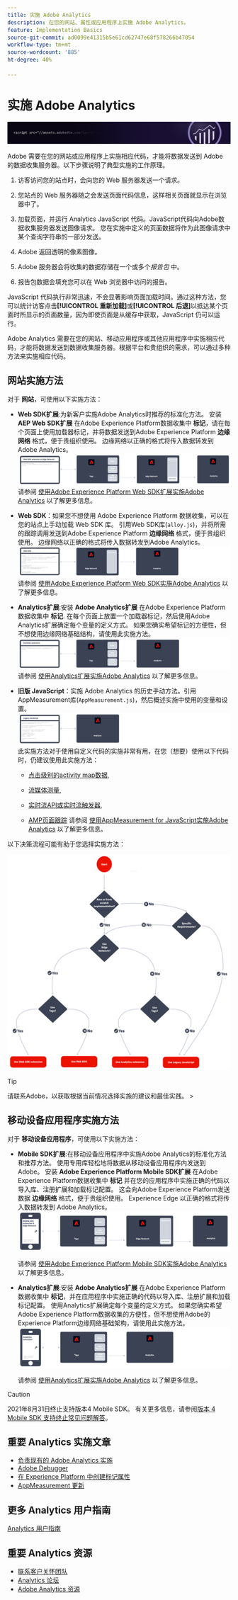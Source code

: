 ```yaml
---
title: 实施 Adobe Analytics
description: 在您的网站、属性或应用程序上实施 Adobe Analytics。
feature: Implementation Basics
source-git-commit: ad0099e41315b5e61cd62747e68f578266b47054
workflow-type: tm+mt
source-wordcount: '885'
ht-degree: 40%

---
```


# 实施 Adobe Analytics

![横幅](../../assets/doc_banner_implement.png)

Adobe 需要在您的网站或应用程序上实施相应代码，才能将数据发送到 Adobe 的数据收集服务器。以下步骤说明了典型实施的工作原理。

1. 访客访问您的站点时，会向您的 Web 服务器发送一个请求。
2. 您站点的 Web 服务器随之会发送页面代码信息，这样相关页面就显示在浏览器中了。
3. 加载页面，并运行 Analytics JavaScript 代码。JavaScript代码向Adobe数据收集服务器发送图像请求。 您在实施中定义的页面数据将作为此图像请求中某个查询字符串的一部分发送。

4. Adobe 返回透明的像素图像。
5. Adobe 服务器会将收集的数据存储在一个或多个&#x200B;*报告包* 中。
6. 报告包数据会填充您可以在 Web 浏览器中访问的报告。

JavaScript 代码执行非常迅速，不会显著影响页面加载时间。通过这种方法，您可以统计访客点击&#x200B;**[!UICONTROL 重新加载]**&#x200B;或&#x200B;**[!UICONTROL 后退]**&#x200B;以抵达某个页面时所显示的页面数量，因为即使页面是从缓存中获取，JavaScript 仍可以运行。

Adobe Analytics 需要在您的网站、移动应用程序或其他应用程序中实施相应代码，才能将数据发送到数据收集服务器。根据平台和贵组织的需求，可以通过多种方法来实施相应代码。

## 网站实施方法

对于 **网站**，可使用以下实施方法：

* **Web SDK扩展**:为新客户实施Adobe Analytics时推荐的标准化方法。 安装 **AEP Web SDK扩展** 在Adobe Experience Platform数据收集中 **标记**，请在每个页面上使用加载器标记，并将数据发送到Adobe Experience Platform **边缘网络** 格式，便于贵组织使用。 边缘网络以正确的格式将传入数据转发到Adobe Analytics。
   ![Web SDK扩展](./assets/websdk-extension-implementation.png)
请参阅 [使用Adobe Experience Platform Web SDK扩展实施Adobe Analytics](./aep-edge/overview.md) 以了解更多信息。

* **Web SDK**：如果您不想使用 Adobe Experience Platform 数据收集，可以在您的站点上手动加载 Web SDK 库。 引用Web SDK库(`alloy.js`)，并将所需的跟踪调用发送到Adobe Experience Platform **边缘网络** 格式，便于贵组织使用。 边缘网络以正确的格式将传入数据转发到Adobe Analytics。
   ![Web SDK](./assets/websdk-implementation.png)
请参阅 [使用Adobe Experience Platform Web SDK实施Adobe Analytics](./aep-edge/overview.md) 以了解更多信息。


* **Analytics扩展**:安装 **Adobe Analytics扩展** 在Adobe Experience Platform数据收集中 **标记**. 在每个页面上放置一个加载器标记，然后使用Adobe Analytics扩展确定每个变量的定义方式。 如果您确实希望标记的方便性，但不想使用边缘网络基础结构，请使用此实施方法。
   ![Adobe Analytics扩展](./assets/analytics-extension-implementation.png)
请参阅 [使用Analytics扩展实施Adobe Analytics](launch/overview.md) 以了解更多信息。

* **旧版 JavaScript**：实施 Adobe Analytics 的历史手动方法。引用AppMeasurement库(`AppMeasurement.js`)，然后概述实施中使用的变量和设置。
   ![旧版JavaScript](./assets/appmeasurement-implementation.png)
此实施方法对于使用自定义代码的实施非常有用，在您（想要）使用以下代码时，仍建议使用此实施方法：

   * [点击级别的activity map数据](../analyze/activity-map/activity-map.md),

   * [流媒体测量](https://experienceleague.adobe.com/docs/media-analytics/using/media-overview.html?lang=zh-Hans),

   * [实时流API或实时流触发器](https://github.com/AdobeDocs/analytics-1.4-apis/blob/master/docs/live-stream-api/getting_started.md),

   * [AMP页面跟踪](./other/amp.md)
   请参阅 [使用AppMeasurement for JavaScript实施Adobe Analytics](js/overview.md) 以了解更多信息。

以下决策流程可能有助于您选择实施方法：

![决策树](./assets/decision-tree.png)


>[!TIP]
>
>请联系Adobe，以获取根据当前情况选择实施的建议和最佳实践。 >

## 移动设备应用程序实施方法

对于 **移动设备应用程序**，可使用以下实施方法：

* **Mobile SDK扩展**:在移动设备应用程序中实施Adobe Analytics的标准化方法和推荐方法。 使用专用库轻松地将数据从移动设备应用程序内发送到Adobe。 安装 **Adobe Experience Platform Mobile SDK扩展** 在Adobe Experience Platform数据收集中 **标记** 并在您的应用程序中实施正确的代码以导入库、注册扩展和加载标记配置。 这会向Adobe Experience Platform发送数据 **边缘网络** 格式，便于贵组织使用。 Experience Edge 以正确的格式将传入数据转发到 Adobe Analytics。
   ![Mobile SDK扩展](./assets/mobilesdk-extension.png)

   请参阅 [使用Adobe Experience Platform Mobile SDK实施Adobe Analytics](../implement/aep-edge/mobile-sdk/overview.md) 以了解更多信息。

* **Analytics扩展**:安装 **Adobe Analytics扩展** 在Adobe Experience Platform数据收集中 **标记**，并在应用程序中实施正确的代码以导入库、注册扩展和加载标记配置。 使用Analytics扩展确定每个变量的定义方式。 如果您确实希望Adobe Experience Platform数据收集的方便性，但不想使用Adobe的Experience Platform边缘网络基础架构，请使用此实施方法。
   ![Analytics 扩展](./assets/mobilesdk-analytics-extension.png)

   请参阅 [使用Analytics扩展实施Adobe Analytics](../implement/aep-edge/mobile-sdk/overview.md) 以了解更多信息。


>[!CAUTION]
>
>2021年8月31日终止支持版本4 Mobile SDK。 有关更多信息，请参阅[版本 4 Mobile SDK 支持终止常见问题解答](https://developer.adobe.com/client-sdks/documentation/v4-end-of-life-faq/)。

## 重要 Analytics 实施文章

* [负责现有的 Adobe Analytics 实施](/help/implement/prepare/existing-implementation.md)
* [Adobe Debugger](validate/debugger.md)
* [在 Experience Platform 中创建标记属性](launch/create-analytics-property.md)
* [AppMeasurement 更新](appmeasurement-updates.md)

## 更多 Analytics 用户指南

[Analytics 用户指南](https://experienceleague.adobe.com/docs/analytics.html)

## 重要 Analytics 资源

* [联系客户关怀团队](https://experienceleague.adobe.com/?support-solution=Analytics#support)
* [Analytics 论坛](https://experienceleaguecommunities.adobe.com/t5/adobe-analytics/ct-p/adobe-analytics-community)
* [Adobe Analytics 资源](https://experienceleaguecommunities.adobe.com/t5/adobe-analytics-discussions/adobe-analytics-resources/m-p/276666)

